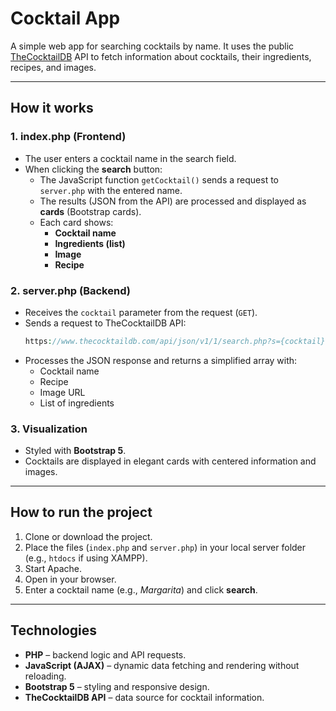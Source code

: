 # Cocktail App

A simple web app for searching cocktails by name. It uses the public [TheCocktailDB](https://www.thecocktaildb.com/) API to fetch information about cocktails, their ingredients, recipes, and images.

---

## How it works

### 1. **index.php (Frontend)**
- The user enters a cocktail name in the search field.
- When clicking the **search** button:
  - The JavaScript function `getCocktail()` sends a request to `server.php` with the entered name.
  - The results (JSON from the API) are processed and displayed as **cards** (Bootstrap cards).
  - Each card shows:
    - **Cocktail name**
    - **Ingredients (list)**
    - **Image**
    - **Recipe**

### 2. **server.php (Backend)**
- Receives the `cocktail` parameter from the request (`GET`).
- Sends a request to TheCocktailDB API:
  ```php
  https://www.thecocktaildb.com/api/json/v1/1/search.php?s={cocktail}
  ```
- Processes the JSON response and returns a simplified array with:
  - Cocktail name
  - Recipe
  - Image URL
  - List of ingredients

### 3. **Visualization**
- Styled with **Bootstrap 5**.
- Cocktails are displayed in elegant cards with centered information and images.

---

## How to run the project

1. Clone or download the project.
2. Place the files (`index.php` and `server.php`) in your local server folder (e.g., `htdocs` if using XAMPP).
3. Start Apache.
4. Open in your browser.
5. Enter a cocktail name (e.g., *Margarita*) and click **search**.

---

## Technologies

- **PHP** – backend logic and API requests.
- **JavaScript (AJAX)** – dynamic data fetching and rendering without reloading.
- **Bootstrap 5** – styling and responsive design.
- **TheCocktailDB API** – data source for cocktail information.


